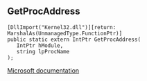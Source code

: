 ## GetProcAddress

```
[DllImport("Kernel32.dll")][return: MarshalAs(UnmanagedType.FunctionPtr)]
public static extern IntPtr GetProcAddress(
   IntPtr hModule,
   string lpProcName
);
```

[Microsoft documentation](https://docs.microsoft.com/en-us/windows/win32/api/libloaderapi/nf-libloaderapi-getprocaddress)
